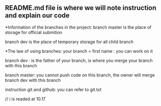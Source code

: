README.md file is where we will note instruction and explain our code 
----------------------------------------------------------------------
*Information of the branches in the project:
branch master is the place of storage for official submition

branch dev is the place of temporary storage for all child branch 

*The law of using branches:
your branch = first name : you can work on it

branch dev : is the father of your branch, is where you merge your branch with this branch

branch master: you cannot push code on this branch, the owner will merge branch dev with this branch

instruction git and github: you can refer to git.txt

// i is readed at 10.17